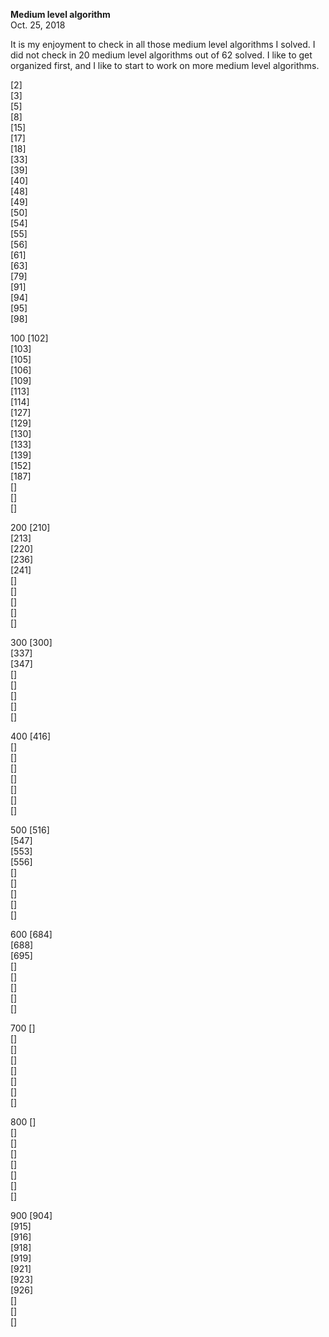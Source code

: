 **Medium level algorithm**<br>
Oct. 25, 2018

It is my enjoyment to check in all those medium level algorithms I solved. I did not check in 20 medium level algorithms out of 62 solved. I like to get organized first, and I like to start to work on more medium level algorithms. 

[2]<br>
[3]<br>
[5]<br>
[8]<br>
[15]<br>
[17]<br>
[18]<br>
[33]<br>
[39]<br>
[40]<br>
[48]<br>
[49]<br>
[50]<br>
[54]<br>
[55]<br>
[56]<br>
[61]<br>
[63]<br>
[79]<br>
[91]<br>
[94]<br>
[95]<br>
[98]<br>

100
[102]<br>
[103]<br>
[105]<br>
[106]<br>
[109]<br>
[113]<br>
[114]<br>
[127]<br>
[129]<br>
[130]<br>
[133]<br>
[139]<br>
[152]<br>
[187]<br>
[]<br>
[]<br>
[]<br>

200
[210]<br>
[213]<br>
[220]<br>
[236]<br>
[241]<br>
[]<br>
[]<br>
[]<br>
[]<br>
[]<br>

300
[300]<br>
[337]<br>
[347]<br>
[]<br>
[]<br>
[]<br>
[]<br>
[]<br>

400
[416]<br>
[]<br>
[]<br>
[]<br>
[]<br>
[]<br>
[]<br>
[]<br>

500
[516]<br>
[547]<br>
[553]<br>
[556]<br>
[]<br>
[]<br>
[]<br>
[]<br>
[]<br>

600
[684]<br>
[688]<br>
[695]<br>
[]<br>
[]<br>
[]<br>
[]<br>
[]<br>

700
[]<br>
[]<br>
[]<br>
[]<br>
[]<br>
[]<br>
[]<br>
[]<br>

800
[]<br>
[]<br>
[]<br>
[]<br>
[]<br>
[]<br>
[]<br>
[]<br>

900
[904]<br>
[915]<br>
[916]<br>
[918]<br>
[919]<br>
[921]<br>
[923]<br>
[926]<br>
[]<br>
[]<br>
[]<br>
